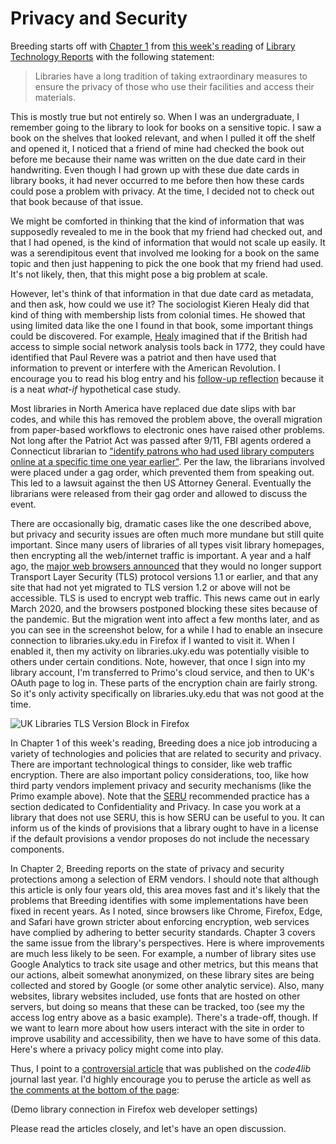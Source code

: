 # Privacy and Security

Breeding starts off with [Chapter 1][breeding1] from [this week's
reading][breeding2] of [Library Technology Reports][ltr] with the following
statement:

> Libraries have a long tradition of taking extraordinary measures to ensure the privacy of those who use their facilities and access their materials.

This is mostly true but not entirely so. When I was an undergraduate, I
remember going to the library to look for books on a sensitive topic. I saw a
book on the shelves that looked relevant, and when I pulled it off the shelf
and opened it, I noticed that a friend of mine had checked the book out before
me because their name was written on the due date card in their handwriting.
Even though I had grown up with these due date cards in library books, it had
never occurred to me before then how these cards could pose a problem with
privacy. At the time, I decided not to check out that book because of that
issue.

We might be comforted in thinking that the kind of information that was
supposedly revealed to me in the book that my friend had checked out, and that
I had opened, is the kind of information that would not scale up easily. It was
a serendipitous event that involved me looking for a book on the same topic and
then just happening to pick the one book that my friend had used. It's not
likely, then, that this might pose a big problem at scale.

However, let's think of that information in that due date card as metadata, and
then ask, how could we use it? The sociologist Kieren Healy did that kind of
thing with membership lists from colonial times. He showed that using limited
data like the one I found in that book, some important things could be
discovered. For example, [Healy][healy1] imagined that if the British had
access to simple social network analysis tools back in 1772, they could have
identified that Paul Revere was a patriot and then have used that information
to prevent or interfere with the American Revolution. I encourage you to read
his blog entry and his [follow-up reflection][healy2] because it is a neat
*what-if* hypothetical case study.

Most libraries in North America have replaced due date slips with bar codes,
and while this has removed the problem above, the overall migration from
paper-based workflows to electronic ones have raised other problems. Not long
after the Patriot Act was passed after 9/11, FBI agents ordered a Connecticut
librarian to ["identify patrons who had used library computers online at a
specific time one year earlier"][connfour]. Per the law, the librarians
involved were placed under a gag order, which prevented them from speaking out.
This led to a lawsuit against the then US Attorney General. Eventually the
librarians were released from their gag order and allowed to discuss the event.

There are occasionally big, dramatic cases like the one described above, but
privacy and security issues are often much more mundane but still quite
important. Since many users of libraries of all types visit library homepages,
then encrypting all the web/internet traffic is important. A year and a half
ago, the [major web browsers announced][tlsbrowsers] that they would no longer
support Transport Layer Security (TLS) protocol versions 1.1 or earlier, and
that any site that had not yet migrated to TLS version 1.2 or above will not be
accessible. TLS is used to encrypt web traffic. This news came out in early
March 2020, and the browsers postponed blocking these sites because of the
pandemic. But the migration went into affect a few months later, and as you can
see in the screenshot below, for a while I had to enable an insecure connection
to libraries.uky.edu in Firefox if I wanted to visit it. When I enabled it,
then my activity on libraries.uky.edu was potentially visible to others under
certain conditions. Note, however, that once I sign into my library account,
I'm transferred to Primo's cloud service, and then to UK's OAuth page to log
in. These parts of the encryption chain are fairly strong. So it's only
activity specifically on libraries.uky.edu that was not good at the time.

![UK Libraries TLS Version Block in Firefox](uklibrariesTLSversion.png)

In Chapter 1 of this week's reading, Breeding does a nice job introducing a
variety of technologies and policies that are related to security and privacy.
There are important technological things to consider, like web traffic
encryption. There are also important policy considerations, too, like how third
party vendors implement privacy and security mechanisms (like the Primo example
above). Note that the [SERU][serurp] recommended practice has a section
dedicated to Confidentiality and Privacy. In case you work at a library that
does not use SERU, this is how SERU can be useful to you. It can inform us of
the kinds of provisions that a library ought to have in a license if the
default provisions a vendor proposes do not include the necessary components.

In Chapter 2, Breeding reports on the state of privacy and security protections
among a selection of ERM vendors. I should note that although this article is
only four years old, this area moves fast and it's likely that the problems
that Breeding identifies with some implementations have been fixed in recent
years. As I noted, since browsers like Chrome, Firefox, Edge, and Safari have
grown stricter about enforcing encryption, web services have complied by
adhering to better security standards. Chapter 3 covers the same issue from the
library's perspectives. Here is where improvements are much less likely to be
seen. For example, a number of library sites use Google Analytics to track site
usage and other metrics, but this means that our actions, albeit somewhat
anonymized, on these library sites are being collected and stored by Google (or
some other analytic service). Also, many websites, library websites included,
use fonts that are hosted on other servers, but doing so means that these can
be tracked, too (see my the access log entry above as a basic example). There's
a trade-off, though. If we want to learn more about how users interact with the
site in order to improve usability and accessibility, then we have to have some
of this data. Here's where a privacy policy might come into play.

Thus, I point to a [controversial article][controarticle] that was published on
the *code4lib* journal last year. I'd highly encourage you to peruse the
article as well as [the comments at the bottom of the page][articlecomments]:

(Demo library connection in Firefox web developer settings)

Please read the articles closely, and let's have an open discussion.

[breeding1]:https://journals.ala.org/index.php/ltr/article/view/5973/7606
[breeding2]:https://journals.ala.org/index.php/ltr/issue/view/549
[ltr]:https://journals.ala.org/
[healy1]:https://kieranhealy.org/blog/archives/2013/06/09/using-metadata-to-find-paul-revere/
[healy2]:https://kieranhealy.org/blog/archives/2013/06/11/following-up-on-paul-revere/
[connfour]:https://www.courant.com/opinion/op-ed/hc-op-librarians-stand-up-to-patriot-act-again-20160927-story.html
[tlsbrowsers]:https://www.zdnet.com/article/browsers-to-block-access-to-https-sites-using-tls-1-0-and-1-1-starting-this-month/
[serurp]:https://www.niso.org/publications/rp-7-2012-seru
[controarticle]:https://journal.code4lib.org/articles/15340
[articlecomments]:https://journal.code4lib.org/articles/15340#comment-2744977
